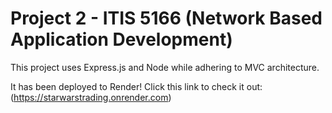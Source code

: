 # Project 2 - ITIS 5166 (Network Based Application Development)

This project uses Express.js and Node while adhering to MVC architecture. 

It has been deployed to Render! Click this link to check it out: (https://starwarstrading.onrender.com) 
